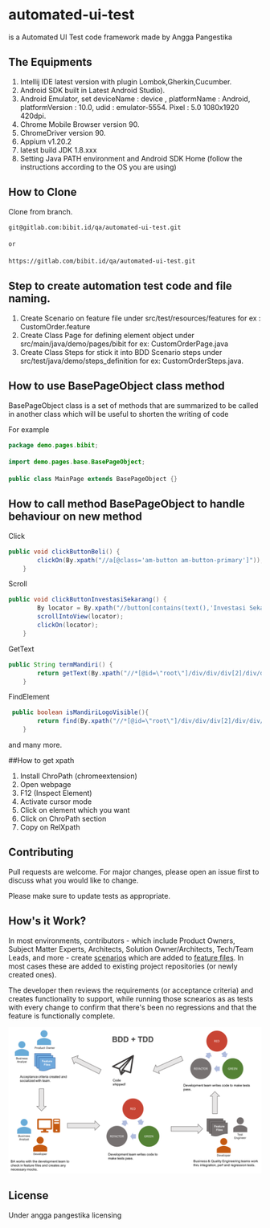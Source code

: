 # automated-ui-test

is a Automated UI Test code framework made by Angga Pangestika

## The Equipments
1. Intellij IDE latest version with plugin Lombok,Gherkin,Cucumber.
2. Android SDK built in Latest Android Studio).
3. Android Emulator, set deviceName : device , platformName : Android, platformVersion : 10.0, udid : emulator-5554.
   Pixel : 5.0 1080x1920 420dpi.
4. Chrome Mobile Browser version 90.
5. ChromeDriver version 90.
6. Appium v1.20.2
7. latest build JDK 1.8.xxx
8. Setting Java PATH environment and Android SDK Home (follow the instructions according to the OS you are using) 

## How to Clone

Clone from branch.

```bash
git@gitlab.com:bibit.id/qa/automated-ui-test.git

or 

https://gitlab.com/bibit.id/qa/automated-ui-test.git
```

## Step to create automation test code and file naming.
1. Create Scenario on feature file under src/test/resources/features for ex : CustomOrder.feature
2. Create Class Page for defining element object under src/main/java/demo/pages/bibit for ex: CustomOrderPage.java
3. Create Class Steps for stick it into BDD Scenario steps under src/test/java/demo/steps_definition for ex: CustomOrderSteps.java.

## How to use BasePageObject class method

BasePageObject class is a set of methods that are summarized to be called in another class which will be useful to shorten the writing of code

For example

```java
package demo.pages.bibit;

import demo.pages.base.BasePageObject;

public class MainPage extends BasePageObject {}

```

## How to call method BasePageObject to handle behaviour on new method

Click
```java
public void clickButtonBeli() {
        clickOn(By.xpath("//a[@class='am-button am-button-primary']"));
    }

```
Scroll
```java
public void clickButtonInvestasiSekarang() {
        By locator = By.xpath("//button[contains(text(),'Investasi Sekarang')]");
        scrollIntoView(locator);
        clickOn(locator);
    }
```

GetText
```java
public String termMandiri() {
        return getText(By.xpath("//*[@id=\"root\"]/div/div/div[2]/div/div/div[1]/div[3]/div/div/div[1]/div/div[2]"));
    }
```

FindElement
```java
 public boolean isMandiriLogoVisible(){
        return find(By.xpath("//*[@id=\"root\"]/div/div/div[2]/div/div/div[1]/div[3]/div/div/div[2]/div/div[2]/div[1]/div[1]/div/div[1]/img")).isDisplayed();
    }
```

and many more.

##How to get xpath
1. Install ChroPath (chromeextension)
2. Open webpage
3. F12 (Inspect Element)
4. Activate cursor mode
5. Click on element which you want
6. Click on ChroPath section
7. Copy on RelXpath 

## Contributing
Pull requests are welcome. For major changes, please open an issue first to discuss what you would like to change.

Please make sure to update tests as appropriate.

## How's it Work?

In most environments, contributors - which include Product Owners, Subject Matter Experts, Architects, Solution Owner/Architects, Tech/Team Leads, and more - create [scenarios](docs/SCENARIOS.md) which are added to [feature files](docs/FEATURES.md). In most cases these are added to existing project repositories (or newly created ones).

The developer then reviews the requirements (or acceptance criteria) and creates functionality to support, while running those scnearios as as tests with every change to confirm that there's been no regressions and that the feature is functionally complete.

![The BDD + TDD Workflow](docs/samples/bdd+tdd.png "BDD + TDD Workflow")


## License
Under angga pangestika licensing